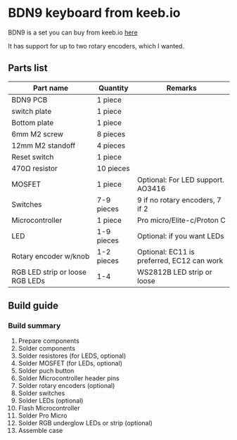 # BDN9 keyboard from keeb.io

BDN9 is a set you can buy from keeb.io [here](https://keeb.io/collections/frontpage/products/bdn9-3x3-9-key-macropad-rotary-encoder-support?variant=15959960944734)

It has support for up to two rotary encoders, which I wanted.

## Parts list

| Part name | Quantity | Remarks |
|--------|---------|----------- |
| BDN9 PCB | 1 piece ||
| switch plate | 1 piece ||
| Bottom plate | 1 piece ||
| 6mm M2 screw | 8 pieces ||
| 12mm M2 standoff | 4 pieces ||
| Reset switch | 1 piece ||
| 470Ω resistor | 10 pieces ||
| MOSFET | 1 piece |Optional: For LED support. AO3416 |
| Switches | 7-9 pieces |9 if no rotary encoders, 7 if 2|
| Microcontroller | 1 piece |Pro micro/Elite-c/Proton C|
| LED | 1-9 pieces |Optional: if you want LEDs|
| Rotary encoder w/knob | 1-2 pieces | Optional: EC11 is preferred, EC12 can work |
| RGB LED strip or loose RGB LEDs | 1-4 | WS2812B LED strip or loose |

## Build guide

### Build summary

1. Prepare components
2. Solder components 
  1. Solder resistores (for LEDS, optional)
  2. Solder MOSFET (for LEDs, optional)
  3. Solder puch button
  4. Solder Microcontroller header pins
3. Solder rotary encoders (optional)
4. Solder switches
5. Solder LEDs (optional)
6. Flash Microcontroller
7. Solder Pro Micro
8. Solder RGB underglow LEDs or strip (optional)
9. Assemble case